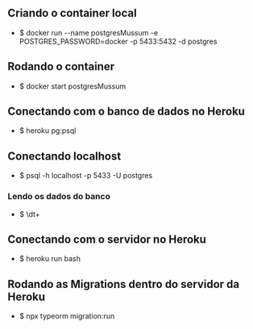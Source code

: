 ## Criando o container local
- $ docker run --name postgresMussum -e POSTGRES_PASSWORD=docker -p 5433:5432 -d postgres

## Rodando o container
- $ docker start postgresMussum

## Conectando com o banco de dados no Heroku
- $ heroku pg:psql

## Conectando localhost 
- $ psql -h localhost -p 5433 -U postgres

### Lendo os dados do banco
- $ \dt+

## Conectando com o servidor no Heroku
- $ heroku run bash

## Rodando as Migrations dentro do servidor da Heroku
- $ npx typeorm migration:run